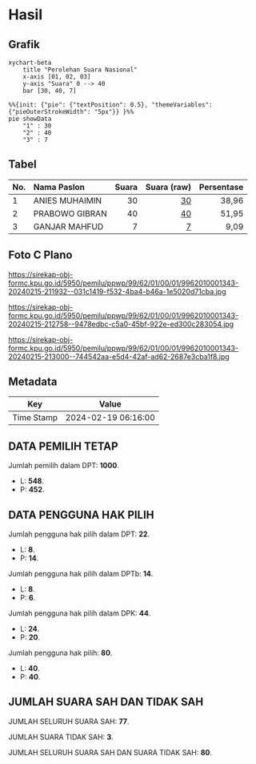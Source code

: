 # Hasil

## Grafik

```mermaid
xychart-beta
    title "Perolehan Suara Nasional"
    x-axis [01, 02, 03]
    y-axis "Suara" 0 --> 40
    bar [30, 40, 7]
```

```mermaid
%%{init: {"pie": {"textPosition": 0.5}, "themeVariables": {"pieOuterStrokeWidth": "5px"}} }%%
pie showData
    "1" : 30
    "2" : 40
    "3" : 7
```

## Tabel

| No. | Nama Paslon    | Suara | Suara (raw) | Persentase |
|:--- |:-------------- | -----:| -----------:| ----------:|
| 1   | ANIES MUHAIMIN | 30    | [30][p-1]   | 38,96      |
| 2   | PRABOWO GIBRAN | 40    | [40][p-2]   | 51,95      |
| 3   | GANJAR MAHFUD  | 7     | [7][p-3]    | 9,09       |


[p-1]: https://github.com/gigit-pemilu/pemilu-2024/blob/main/pilpres/hitung-suara/sub/99-luar-negeri/sub/62-kuala-lumpur-malaysia/sub/01-kuala-lumpur-malaysia/sub/0001-kuala-lumpur-malaysia/sub/343-tps-030/sub/paslon-1.txt
[p-2]: https://github.com/gigit-pemilu/pemilu-2024/blob/main/pilpres/hitung-suara/sub/99-luar-negeri/sub/62-kuala-lumpur-malaysia/sub/01-kuala-lumpur-malaysia/sub/0001-kuala-lumpur-malaysia/sub/343-tps-030/sub/paslon-2.txt
[p-3]: https://github.com/gigit-pemilu/pemilu-2024/blob/main/pilpres/hitung-suara/sub/99-luar-negeri/sub/62-kuala-lumpur-malaysia/sub/01-kuala-lumpur-malaysia/sub/0001-kuala-lumpur-malaysia/sub/343-tps-030/sub/paslon-3.txt

## Foto C Plano

https://sirekap-obj-formc.kpu.go.id/5950/pemilu/ppwp/99/62/01/00/01/9962010001343-20240215-211932--031c1419-f532-4ba4-b46a-1e5020d71cba.jpg

https://sirekap-obj-formc.kpu.go.id/5950/pemilu/ppwp/99/62/01/00/01/9962010001343-20240215-212758--9478edbc-c5a0-45bf-922e-ed300c283054.jpg

https://sirekap-obj-formc.kpu.go.id/5950/pemilu/ppwp/99/62/01/00/01/9962010001343-20240215-213000--744542aa-e5d4-42af-ad62-2687e3cba1f8.jpg


## Metadata

| Key        | Value               |
| ---------- | ------------------- |
| Time Stamp | 2024-02-19 06:16:00 |


## DATA PEMILIH TETAP

Jumlah pemilih dalam DPT: **1000**.
 * L: **548**.
 * P: **452**.

## DATA PENGGUNA HAK PILIH

Jumlah pengguna hak pilih dalam DPT: **22**.
 * L: **8**.
 * P: **14**.

Jumlah pengguna hak pilih dalam DPTb: **14**.
 * L: **8**.
 * P: **6**.

Jumlah pengguna hak pilih dalam DPK: **44**.
 * L: **24**.
 * P: **20**.

Jumlah pengguna hak pilih: **80**.
 * L: **40**.
 * P: **40**.

## JUMLAH SUARA SAH DAN TIDAK SAH

JUMLAH SELURUH SUARA SAH: **77**.

JUMLAH SUARA TIDAK SAH: **3**.

JUMLAH SELURUH SUARA SAH DAN SUARA TIDAK SAH: **80**.


